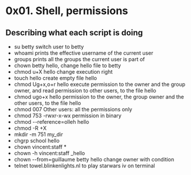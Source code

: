 # 0x01. Shell, permissions

## Describing what each script is doing
* su betty  switch user to betty
* whoami prints the effective username of the current user
* groups prints all the groups the current user is part of
* chown betty hello, change hello file to betty
* chmod u+X hello change execution right
* touch hello create empty file hello
* chmod Ug+x,o+r hello  execute permission to the owner and the group owner, and read permission to other users, to the file hello
* chmod ugo+x hello permission to the owner, the group owner and the other users, to the file hello
* chmod 007 Other users: all the permissions only
* chmod 753 -rwxr-x-wx permission in binary
* chmod --reference=olleh hello
* chmod -R +X
* mkdir -m 751 my_dir 
* chgrp school hello
* chown vincent:staff *
* chown -h vincent:staff _hello
* chown --from=guillaume betty hello change owner with condition
* telnet towel.blinkenlights.nl to play starwars iv on terminal
